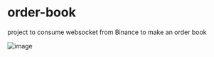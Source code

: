 # order-book
project to consume websocket from Binance to make an order book

![image](https://user-images.githubusercontent.com/29964787/209716321-8f5a0cba-0de5-4c51-a648-a2f8082817c8.png)
